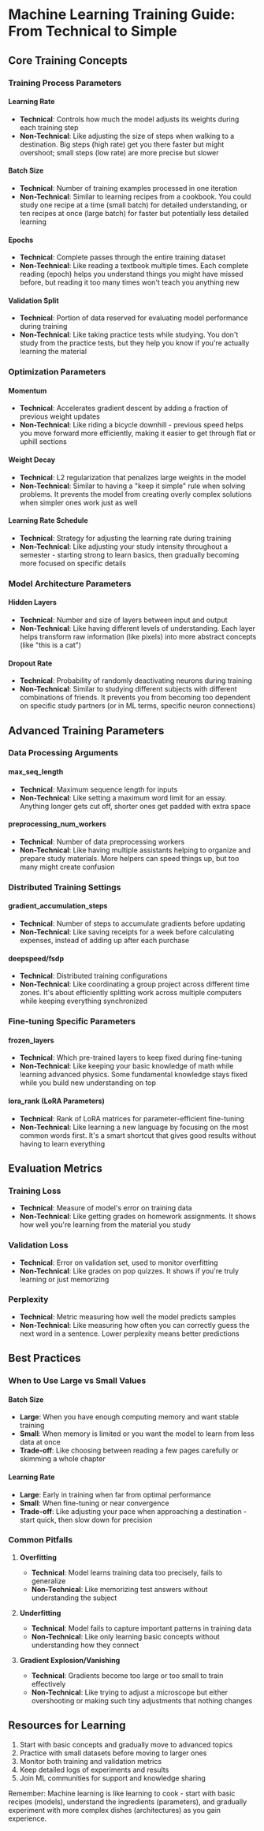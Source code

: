# Machine Learning Training Guide: From Technical to Simple

## Core Training Concepts

### Training Process Parameters

#### Learning Rate

- **Technical**: Controls how much the model adjusts its weights during each training step
- **Non-Technical**: Like adjusting the size of steps when walking to a destination. Big steps (high rate) get you there faster but might overshoot; small steps (low rate) are more precise but slower

#### Batch Size

- **Technical**: Number of training examples processed in one iteration
- **Non-Technical**: Similar to learning recipes from a cookbook. You could study one recipe at a time (small batch) for detailed understanding, or ten recipes at once (large batch) for faster but potentially less detailed learning

#### Epochs

- **Technical**: Complete passes through the entire training dataset
- **Non-Technical**: Like reading a textbook multiple times. Each complete reading (epoch) helps you understand things you might have missed before, but reading it too many times won't teach you anything new

#### Validation Split

- **Technical**: Portion of data reserved for evaluating model performance during training
- **Non-Technical**: Like taking practice tests while studying. You don't study from the practice tests, but they help you know if you're actually learning the material

### Optimization Parameters

#### Momentum

- **Technical**: Accelerates gradient descent by adding a fraction of previous weight updates
- **Non-Technical**: Like riding a bicycle downhill - previous speed helps you move forward more efficiently, making it easier to get through flat or uphill sections

#### Weight Decay

- **Technical**: L2 regularization that penalizes large weights in the model
- **Non-Technical**: Similar to having a "keep it simple" rule when solving problems. It prevents the model from creating overly complex solutions when simpler ones work just as well

#### Learning Rate Schedule

- **Technical**: Strategy for adjusting the learning rate during training
- **Non-Technical**: Like adjusting your study intensity throughout a semester - starting strong to learn basics, then gradually becoming more focused on specific details

### Model Architecture Parameters

#### Hidden Layers

- **Technical**: Number and size of layers between input and output
- **Non-Technical**: Like having different levels of understanding. Each layer helps transform raw information (like pixels) into more abstract concepts (like "this is a cat")

#### Dropout Rate

- **Technical**: Probability of randomly deactivating neurons during training
- **Non-Technical**: Similar to studying different subjects with different combinations of friends. It prevents you from becoming too dependent on specific study partners (or in ML terms, specific neuron connections)

## Advanced Training Parameters

### Data Processing Arguments

#### max_seq_length

- **Technical**: Maximum sequence length for inputs
- **Non-Technical**: Like setting a maximum word limit for an essay. Anything longer gets cut off, shorter ones get padded with extra space

#### preprocessing_num_workers

- **Technical**: Number of data preprocessing workers
- **Non-Technical**: Like having multiple assistants helping to organize and prepare study materials. More helpers can speed things up, but too many might create confusion

### Distributed Training Settings

#### gradient_accumulation_steps

- **Technical**: Number of steps to accumulate gradients before updating
- **Non-Technical**: Like saving receipts for a week before calculating expenses, instead of adding up after each purchase

#### deepspeed/fsdp

- **Technical**: Distributed training configurations
- **Non-Technical**: Like coordinating a group project across different time zones. It's about efficiently splitting work across multiple computers while keeping everything synchronized

### Fine-tuning Specific Parameters

#### frozen_layers

- **Technical**: Which pre-trained layers to keep fixed during fine-tuning
- **Non-Technical**: Like keeping your basic knowledge of math while learning advanced physics. Some fundamental knowledge stays fixed while you build new understanding on top

#### lora_rank (LoRA Parameters)

- **Technical**: Rank of LoRA matrices for parameter-efficient fine-tuning
- **Non-Technical**: Like learning a new language by focusing on the most common words first. It's a smart shortcut that gives good results without having to learn everything

## Evaluation Metrics

### Training Loss

- **Technical**: Measure of model's error on training data
- **Non-Technical**: Like getting grades on homework assignments. It shows how well you're learning from the material you study

### Validation Loss

- **Technical**: Error on validation set, used to monitor overfitting
- **Non-Technical**: Like grades on pop quizzes. It shows if you're truly learning or just memorizing

### Perplexity

- **Technical**: Metric measuring how well the model predicts samples
- **Non-Technical**: Like measuring how often you can correctly guess the next word in a sentence. Lower perplexity means better predictions

## Best Practices

### When to Use Large vs Small Values

#### Batch Size

- **Large**: When you have enough computing memory and want stable training
- **Small**: When memory is limited or you want the model to learn from less data at once
- **Trade-off**: Like choosing between reading a few pages carefully or skimming a whole chapter

#### Learning Rate

- **Large**: Early in training when far from optimal performance
- **Small**: When fine-tuning or near convergence
- **Trade-off**: Like adjusting your pace when approaching a destination - start quick, then slow down for precision

### Common Pitfalls

1. **Overfitting**

   - **Technical**: Model learns training data too precisely, fails to generalize
   - **Non-Technical**: Like memorizing test answers without understanding the subject

2. **Underfitting**

   - **Technical**: Model fails to capture important patterns in training data
   - **Non-Technical**: Like only learning basic concepts without understanding how they connect

3. **Gradient Explosion/Vanishing**
   - **Technical**: Gradients become too large or too small to train effectively
   - **Non-Technical**: Like trying to adjust a microscope but either overshooting or making such tiny adjustments that nothing changes

## Resources for Learning

1. Start with basic concepts and gradually move to advanced topics
2. Practice with small datasets before moving to larger ones
3. Monitor both training and validation metrics
4. Keep detailed logs of experiments and results
5. Join ML communities for support and knowledge sharing

Remember: Machine learning is like learning to cook - start with basic recipes (models), understand the ingredients (parameters), and gradually experiment with more complex dishes (architectures) as you gain experience.
